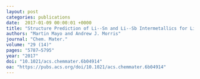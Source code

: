 ```yaml
---
layout: post
categories: publications
date:  2017-01-09 00:00:01 +0000
title: "Structure Prediction of Li--Sn and Li--Sb Intermetallics for Lithium-ion Batteries Anodes."
authors: "Martin Mayo and Andrew J. Morris"
journal: "Chem. Mater."
volume: "29 (14)"
pages: "5787–5795"
year: "2017"
doi: "10.1021/acs.chemmater.6b04914"
oa: "https://pubs.acs.org/doi/10.1021/acs.chemmater.6b04914"
---
```

